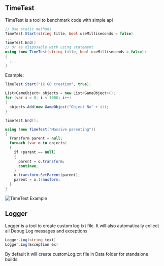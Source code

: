 ## TimeTest 
TimeTest is a tool to benchmark code with simple api
```c#
// Use static methods
TimeTest.Start(string title, bool useMilliseconds = false)
...
TimeTest.End()
// Or as disposable with using statement
using (new TimeTest(string title, bool useMilliseconds = false))
{
  ...
}
```

Example:
```c#
TimeTest.Start("1k GO creation", true);
		
List<GameObject> objects = new List<GameObject>();
for (var i = 0; i < 1000; i++)
{
  objects.Add(new GameObject("Object No" + i));
}

TimeTest.End();

using (new TimeTest("Massive parenting"))
{
  Transform parent = null;
  foreach (var o in objects)
  {
    if (parent == null)
    {
      parent = o.transform;
      continue;
    }
    o.transform.SetParent(parent);
    parent = o.transform;
  }
}
```
![TimeTest Example][TimeTest]

[TimeTest]: http://deadcow.ru/MyBox/TimeTest.png "TimeTest Example"


## Logger
Logger is a tool to create custom log txt file. It will also automatically collect all Debug.Log messages and exceptions
```c#
Logger.Log(string text)
Logger.Log(Exception ex)
```
By default it will create customLog.txt file in Data folder for standalone builds. 
